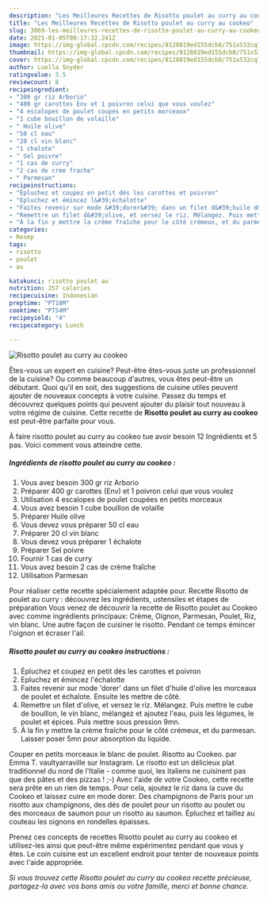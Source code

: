 ```yaml
---
description: "Les Meilleures Recettes de Risotto poulet au curry au cookeo"
title: "Les Meilleures Recettes de Risotto poulet au curry au cookeo"
slug: 3869-les-meilleures-recettes-de-risotto-poulet-au-curry-au-cookeo
date: 2021-01-05T00:17:32.241Z
image: https://img-global.cpcdn.com/recipes/8128819ed155dcb8/751x532cq70/risotto-poulet-au-curry-au-cookeo-photo-principale-de-la-recette.jpg
thumbnail: https://img-global.cpcdn.com/recipes/8128819ed155dcb8/751x532cq70/risotto-poulet-au-curry-au-cookeo-photo-principale-de-la-recette.jpg
cover: https://img-global.cpcdn.com/recipes/8128819ed155dcb8/751x532cq70/risotto-poulet-au-curry-au-cookeo-photo-principale-de-la-recette.jpg
author: Luella Snyder
ratingvalue: 3.5
reviewcount: 8
recipeingredient:
- "300 gr riz Arborio"
- "400 gr carottes Env et 1 poivron celui que vous voulez"
- "4 escalopes de poulet coupes en petits morceaux"
- "1 cube bouillon de volaille"
- " Huile olive"
- "50 cl eau"
- "20 cl vin blanc"
- "1 chalote"
- " Sel poivre"
- "1 cas de curry"
- "2 cas de crme frache"
- " Parmesan"
recipeinstructions:
- "Épluchez et coupez en petit dés les carottes et poivron"
- "Epluchez et émincez l&#39;échalotte"
- "Faites revenir sur mode &#39;dorer&#39; dans un filet d&#39;huile d&#39;olive les morceaux de poulet et échalote. Ensuite les mettre de côté."
- "Remettre un filet d&#39;olive, et versez le riz. Mélangez. Puis mettre le cube de bouillon, le vin blanc, mélangez et ajoutez l&#39;eau, puis les légumes, le poulet et épices. Puis mettre sous pression 9mn."
- "À la fin y mettre la crème fraîche pour le côté crémeux, et du parmesan. Laisser poser 5mn pour absorption du liquide."
categories:
- Resep
tags:
- risotto
- poulet
- au

katakunci: risotto poulet au 
nutrition: 257 calories
recipecuisine: Indonesian
preptime: "PT18M"
cooktime: "PT54M"
recipeyield: "4"
recipecategory: Lunch

---
```



![Risotto poulet au curry au cookeo](https://img-global.cpcdn.com/recipes/8128819ed155dcb8/751x532cq70/risotto-poulet-au-curry-au-cookeo-photo-principale-de-la-recette.jpg)

Êtes-vous un expert en cuisine? Peut-être êtes-vous juste un professionnel de la cuisine? Ou comme beaucoup d'autres, vous êtes peut-être un débutant. Quoi qu'il en soit, des suggestions de cuisine utiles peuvent ajouter de nouveaux concepts à votre cuisine. Passez du temps et découvrez quelques points qui peuvent ajouter du plaisir tout nouveau à votre régime de cuisine. Cette recette de <strong> Risotto poulet au curry au cookeo </strong> est peut-être parfaite pour vous.

<!--inarticleads1-->

À faire risotto poulet au curry au cookeo tue avoir besoin 12 Ingrédients et 5 pas. Voici comment vous atteindre cette.

##### Ingrédients de risotto poulet au curry au cookeo :

1. Vous avez besoin 300 gr riz Arborio
1. Préparer 400 gr carottes (Env) et 1 poivron celui que vous voulez
1. Utilisation 4 escalopes de poulet coupées en petits morceaux
1. Vous avez besoin 1 cube bouillon de volaille
1. Préparer  Huile olive
1. Vous devez vous préparer 50 cl eau
1. Préparer 20 cl vin blanc
1. Vous devez vous préparer 1 échalote
1. Préparer  Sel poivre
1. Fournir 1 cas de curry
1. Vous avez besoin 2 cas de crème fraîche
1. Utilisation  Parmesan


Pour réaliser cette recette spécialement adaptée pour. Recette Risotto de poulet au curry : découvrez les ingrédients, ustensiles et étapes de préparation Vous venez de découvrir la recette de Risotto poulet au Cookeo avec comme ingrédients principaux: Crème, Oignon, Parmesan, Poulet, Riz, vin blanc. Une autre façon de cuisiner le risotto. Pendant ce temps émincer l&#39;oignon et écraser l&#39;ail. 

<!--inarticleads2-->

##### Risotto poulet au curry au cookeo instructions :

1. Épluchez et coupez en petit dés les carottes et poivron
1. Epluchez et émincez l&#39;échalotte
1. Faites revenir sur mode &#39;dorer&#39; dans un filet d&#39;huile d&#39;olive les morceaux de poulet et échalote. Ensuite les mettre de côté.
1. Remettre un filet d&#39;olive, et versez le riz. Mélangez. Puis mettre le cube de bouillon, le vin blanc, mélangez et ajoutez l&#39;eau, puis les légumes, le poulet et épices. Puis mettre sous pression 9mn.
1. À la fin y mettre la crème fraîche pour le côté crémeux, et du parmesan. Laisser poser 5mn pour absorption du liquide.


Couper en petits morceaux le blanc de poulet. Risotto au Cookeo. par Emma T. vaultyarraville sur Instagram. Le risotto est un délicieux plat traditionnel du nord de l&#39;Italie - comme quoi, les italiens ne cuisinent pas que des pâtes et des pizzas ! ;-) Avec l&#39;aide de votre Cookeo, cette recette sera prête en un rien de temps. Pour cela, ajoutez le riz dans la cuve du Cookeo et laissez cuire en mode dorer. Des champignons de Paris pour un risotto aux champignons, des dés de poulet pour un risotto au poulet ou des morceaux de saumon pour un risotto au saumon. Épluchez et taillez au couteau les oignons en rondelles épaisses. 

<!--inarticleads1-->

<p>
Prenez ces concepts de recettes Risotto poulet au curry au cookeo et utilisez-les ainsi que peut-être même expérimentez pendant que vous y êtes. Le coin cuisine est un excellent endroit pour tenter de nouveaux points avec l'aide appropriée.
</p>

<p>
<i>Si vous trouvez cette Risotto poulet au curry au cookeo recette précieuse, partagez-la avec vos bons amis ou votre famille, merci et bonne chance.</i>
</p>
